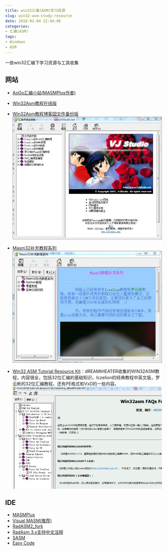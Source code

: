 ```yaml
---
title: win32汇编(ASM)学习资源
slug: win32-asm-study-resource
date: 2018-02-04 22:44:06
categories:
- 汇编(ASM)
tags:
- Windows
- ASM
---
```


一些win32汇编下学习资源与工具收集

<!--more-->

## 网站
- [AoGo汇编小站(MASMPlus作者)](http://www.aogosoft.com/)
- [Win32Asm教程在线版](http://icodeguru.com/Embedded/winasm/index.html)
- [Win32Asm教程博客园文件备份版](https://files.cnblogs.com/files/Akkuman/winasm.chm.7z)
![](https://raw.githubusercontent.com/akkuman/pic/master/img/c0264382gy1fo72731wbtj20kp0h247i.jpg)

- [Masm32补充教程系列](https://files.cnblogs.com/files/Akkuman/Masm32%E8%A1%A5%E5%85%85%E6%95%99%E7%A8%8B%E7%B3%BB%E5%88%97.chm.7z)
![](https://raw.githubusercontent.com/akkuman/pic/master/img/c0264382gy1fo727e56z1j20hs0dcq67.jpg)

- [Win32 ASM Tutorial Resource Kit](https://files.cnblogs.com/files/Akkuman/Win32ASMTRK.chm.7z)：dREAMtHEATER收集的WIN32ASM教程，内容很全，包括32位汇编的基础知识，Iczelion的经典教程中英文版，罗云彬的32位汇编教程，还有PE格式和VxD的一些内容。
![](https://raw.githubusercontent.com/akkuman/pic/master/img/c0264382gy1fo727jul82j20ln0ettaz.jpg)




## IDE
- [MASMPlus](http://www.aogosoft.com/masmplus/)
- [Visual MASM(推荐)](http://www.visualmasm.com/)
- [RadASM2_fork](https://github.com/mrfearless/RadASM2)
- [RadAsm 3.x支持中文注释](https://bbs.pediy.com/thread-210513.htm)
- [SASM](https://dman95.github.io/SASM/english.html)
- [Easy Code](http://easycode.cat/English/)